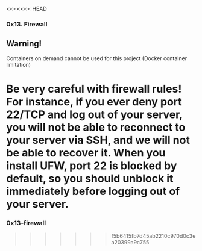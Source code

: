 <<<<<<< HEAD
###  0x13. Firewall

## Warning!
Containers on demand cannot be used for this project (Docker container limitation)

Be very careful with firewall rules! For instance, if you ever deny port 22/TCP and log out of your server, you will not be able to reconnect to your server via SSH, and we will not be able to recover it. When you install UFW, port 22 is blocked by default, so you should unblock it immediately before logging out of your server.
=======
### 0x13-firewall
>>>>>>> f5b6415fb7d45ab2210c970d0c3ea20399a9c755
